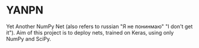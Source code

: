 # YANPN
Yet Another NumPy Net (also refers to russian "Я не понинмаю" "I don't get it").
Aim of this project is to deploy nets, trained on Keras, using only NumPy and SciPy.
